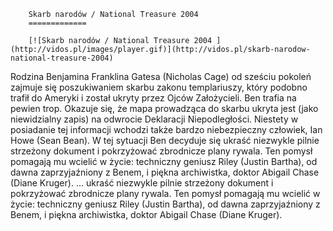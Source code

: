 
        Skarb narodów / National Treasure 2004 
        =============
        
        [![Skarb narodów / National Treasure 2004 ](http://vidos.pl/images/player.gif)](http://vidos.pl/skarb-narodow-national-treasure-2004)
        
        
 Rodzina Benjamina Franklina Gatesa (Nicholas Cage) od sześciu pokoleń zajmuje się poszukiwaniem skarbu zakonu templariuszy, który podobno trafił do Ameryki i został ukryty przez Ojców Założycieli. Ben trafia na pewien trop. Okazuje się, że mapa prowadząca do skarbu ukryta jest (jako niewidzialny zapis) na odwrocie Deklaracji Niepodległości. Niestety w posiadanie tej informacji wchodzi także bardzo niebezpieczny człowiek, Ian Howe (Sean Bean). W tej sytuacji Ben decyduje się ukraść niezwykle pilnie strzeżony dokument i pokrzyżować zbrodnicze plany rywala. Ten pomysł pomagają mu wcielić w życie: techniczny geniusz Riley (Justin Bartha), od dawna zaprzyjaźniony z Benem, i piękna archiwistka, doktor Abigail Chase (Diane Kruger).   ... ukraść niezwykle pilnie strzeżony dokument i pokrzyżować zbrodnicze plany rywala. Ten pomysł pomagają mu wcielić w życie: techniczny geniusz Riley (Justin Bartha), od dawna zaprzyjaźniony z Benem, i piękna archiwistka, doktor Abigail Chase (Diane Kruger).
    